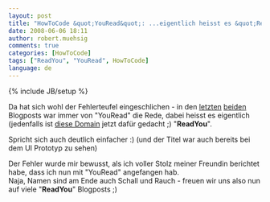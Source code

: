```yaml
---
layout: post
title: "HowToCode &quot;YouRead&quot;: ...eigentlich heisst es &quot;ReadYou&quot;"
date: 2008-06-06 18:11
author: robert.muehsig
comments: true
categories: [HowToCode]
tags: ["ReadYou", "YouRead", HowToCode]
language: de
---
```

{% include JB/setup %}
<p>Da hat sich wohl der Fehlerteufel eingeschlichen - in den <a href="{{BASE_PATH}}/2008/06/03/howtocode-youread-community-getriebene-professionelle-applikationsentwicklung/">letzten</a> <a href="{{BASE_PATH}}/2008/06/05/howtocode-youread-was-soll-das-system-denn-leisten-gedanken-an-die-anforderungen/">beiden</a> Blogposts war immer von "YouRead" die Rede, dabei heisst es eigentlich (jedenfalls ist <a href="http://www.readyou.de/">diese Domain</a> jetzt dafür gedacht ;) "<strong>ReadYou</strong>".</p> <p>Spricht sich auch deutlich einfacher :) (und der Titel war auch bereits bei dem UI Prototyp zu sehen)</p> <p>Der Fehler wurde mir bewusst, als ich voller Stolz meiner Freundin berichtet habe, dass ich nun mit "YouRead" angefangen hab. <br>Naja, Namen sind am Ende auch Schall und Rauch - freuen wir uns also nun auf viele "<strong>ReadYou</strong>" Blogposts ;)</p>
